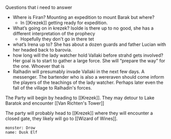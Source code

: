 Questions that i need to answer 
- Where is Firan? Mounting an expedition to mount Barak but where?
	- In [[Krezek]] getting ready for expedition.
- What’s going on in krezek? Isolde is there up to no good, she has a different interpretation of the prophecy
	- Hopefully they don't go in there tet
- what’s Irena up to? She has about a dozen guards and father Lucian with her headed back to barovia. 
- how long will the lady watcher hold Vallaki before strahd gets involved? Her goal is to start to gather a large force. She will “prepare the way” for the one. Whoever that is 
- Ralhadin will presumably invade Vallaki in the next few days. A messenger. The bartender who is also a wereraven should come inform the players of the teachings of the lady watcher. Perhaps later even the fall of the village to Ralhadin's forces.

The Party will begin by heading to [[Krezek]]. They may detour to Lake Baratok and encounter [[Van Richten's Tower]]

The party will probably head to [[Krezek]] where they will encounter a closed gate, they likely will go to [[Wizard of Wines]].






```statblock
monster: Drow
name: Dusk Elf
```
